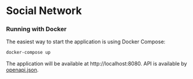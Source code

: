 # Social Network

### Running with Docker

The easiest way to start the application is using Docker Compose:

```bash
docker-compose up
```

The application will be available at http://localhost:8080. API is available by [openapi.json](openapi.json).
